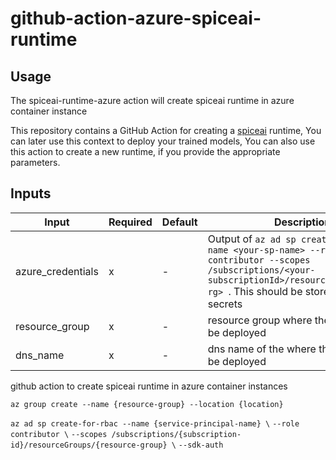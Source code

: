 # github-action-azure-spiceai-runtime


## Usage

The spiceai-runtime-azure action will create spiceai runtime in azure container instance


This repository contains a GitHub Action for creating a [spiceai]() runtime, You can later use this context to  deploy your trained models, You can also use this action to create a new runtime, if you provide the appropriate parameters. 


## Inputs

| Input | Required | Default | Description |
| ----- | -------- | ------- | ----------- |
| azure_credentials | x | - | Output of `az ad sp create-for-rbac --name <your-sp-name> --role contributor --scopes /subscriptions/<your-subscriptionId>/resourceGroups/<your-rg> `. This should be stored in your secrets |
| resource_group | x | - | resource group where the instance will be deployed|
| dns_name | x | - | dns name of the where the runtime will be deployed |


github action to create spiceai runtime in azure container instances  

`az group create --name {resource-group} --location {location}`


`az ad sp create-for-rbac --name {service-principal-name} \`
                         `--role contributor \`
                         `--scopes /subscriptions/{subscription-id}/resourceGroups/{resource-group} \`
                         `--sdk-auth`

    


